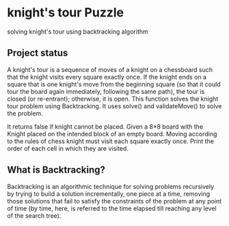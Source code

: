 # knight's tour Puzzle

solving knight's tour using backtracking algorithm


## Project status
A knight's tour is a sequence of moves of a knight on a chessboard such that the knight visits every square exactly once. If the knight ends on a square that is one knight's move from the beginning square (so that it could tour the board again immediately, following the same path), the tour is closed (or re-entrant); otherwise, it is open.
This function solves the knight tour problem using Backtracking.
It uses solve() and validateMove() to solve the problem.

It returns false if knight cannot be placed. Given a 8*8 board with the Knight placed on the intended block of an empty board. Moving according to the rules of chess knight must visit each square exactly once. Print the order of each cell in which they are visited.

## What is Backtracking?
Backtracking is an algorithmic technique for solving problems recursively by trying to build a solution incrementally, one piece at a time, removing those solutions that fail to satisfy the constraints of the problem at any point of time (by time, here, is referred to the time elapsed till reaching any level of the search tree).